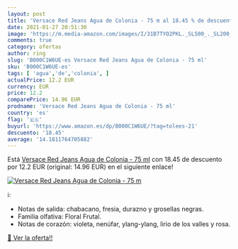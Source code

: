 ```yaml
---
layout: post
title: 'Versace Red Jeans Agua de Colonia - 75 m al 18.45 % de descuento'
date: 2021-01-27 20:51:30
image: 'https://m.media-amazon.com/images/I/31B7TYO2PKL._SL500_._SL200_.jpg'
comments: true
category: ofertas
author: ring
slug: 'B000C1W6UE-es Versace Red Jeans Agua de Colonia - 75 ml'
sku: 'B000C1W6UE-es'
tags: [ 'agua','de','colonia', ]
actualPrice: 12.2 EUR
currency: EUR
price: 12.2
comparePrice: 14.96 EUR
prodname: 'Versace Red Jeans Agua de Colonia - 75 ml'
country: 'es'
flag: '🇪🇸'
buyurl: 'https://www.amazon.es/dp/B000C1W6UE/?tag=tolees-21'
descuento: '18.45'
average: '14.1811764705882'
---
```


Está [Versace Red Jeans Agua de Colonia - 75 ml](https://www.amazon.es/dp/B000C1W6UE/?tag=tolees-21) con 18.45 de descuento por 12.2 EUR (original: 14.96 EUR) en el siguiente enlace!

[![Versace Red Jeans Agua de Colonia - 75 m](https://m.media-amazon.com/images/I/31B7TYO2PKL._SL500_._SL200_.jpg)](https://www.amazon.es/dp/B000C1W6UE/?tag=tolees-21)

ℹ️:

- Notas de salida: chabacano, fresia, durazno y grosellas negras.
- Familia olfativa: Floral Frutal.
- Notas de corazón: violeta, nenúfar, ylang-ylang, lirio de los valles y rosa.

[🛒 Ver la oferta!!](https://www.amazon.es/dp/B000C1W6UE/?tag=tolees-21)
